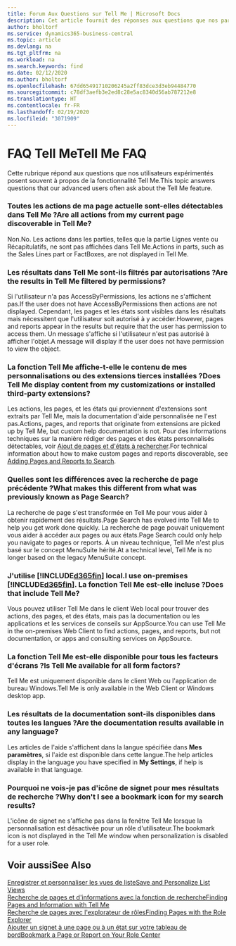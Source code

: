 ```yaml
---
title: Forum Aux Questions sur Tell Me | Microsoft Docs
description: Cet article fournit des réponses aux questions que nos partenaires et clients posent souvent sur Tell Me.
author: bholtorf
ms.service: dynamics365-business-central
ms.topic: article
ms.devlang: na
ms.tgt_pltfrm: na
ms.workload: na
ms.search.keywords: find
ms.date: 02/12/2020
ms.author: bholtorf
ms.openlocfilehash: 67dd65491710206245a2ff83dce3d3eb94484770
ms.sourcegitcommit: c78df3aefb3e2ed8c28e5ac8340d56ab787212e8
ms.translationtype: HT
ms.contentlocale: fr-FR
ms.lasthandoff: 02/19/2020
ms.locfileid: "3071909"
---
```

# <a name="tell-me-faq"></a><span data-ttu-id="d98a6-103">FAQ Tell Me</span><span class="sxs-lookup"><span data-stu-id="d98a6-103">Tell Me FAQ</span></span>
<span data-ttu-id="d98a6-104">Cette rubrique répond aux questions que nos utilisateurs expérimentés posent souvent à propos de la fonctionnalité Tell Me.</span><span class="sxs-lookup"><span data-stu-id="d98a6-104">This topic answers questions that our advanced users often ask about the Tell Me feature.</span></span>

### <a name="are-all-actions-from-my-current-page-discoverable-in-tell-me"></a><span data-ttu-id="d98a6-105">Toutes les actions de ma page actuelle sont-elles détectables dans Tell Me ?</span><span class="sxs-lookup"><span data-stu-id="d98a6-105">Are all actions from my current page discoverable in Tell Me?</span></span>
<span data-ttu-id="d98a6-106">Non.</span><span class="sxs-lookup"><span data-stu-id="d98a6-106">No.</span></span> <span data-ttu-id="d98a6-107">Les actions dans les parties, telles que la partie Lignes vente ou Récapitulatifs, ne sont pas affichées dans Tell Me.</span><span class="sxs-lookup"><span data-stu-id="d98a6-107">Actions in parts, such as the Sales Lines part or FactBoxes, are not displayed in Tell Me.</span></span>

### <a name="are-the-results-in-tell-me-filtered-by-permissions"></a><span data-ttu-id="d98a6-108">Les résultats dans Tell Me sont-ils filtrés par autorisations ?</span><span class="sxs-lookup"><span data-stu-id="d98a6-108">Are the results in Tell Me filtered by permissions?</span></span>
<span data-ttu-id="d98a6-109">Si l'utilisateur n'a pas AccessByPermissions, les actions ne s'affichent pas.</span><span class="sxs-lookup"><span data-stu-id="d98a6-109">If the user does not have AccessByPermissions then actions are not displayed.</span></span> <span data-ttu-id="d98a6-110">Cependant, les pages et les états sont visibles dans les résultats mais nécessitent que l'utilisateur soit autorisé à y accéder.</span><span class="sxs-lookup"><span data-stu-id="d98a6-110">However, pages and reports appear in the results but require that the user has permission to access them.</span></span> <span data-ttu-id="d98a6-111">Un message s'affiche si l'utilisateur n'est pas autorisé à afficher l'objet.</span><span class="sxs-lookup"><span data-stu-id="d98a6-111">A message will display if the user does not have permission to view the object.</span></span>

### <a name="does-tell-me-display-content-from-my-customizations-or-installed-third-party-extensions"></a><span data-ttu-id="d98a6-112">La fonction Tell Me affiche-t-elle le contenu de mes personnalisations ou des extensions tierces installées ?</span><span class="sxs-lookup"><span data-stu-id="d98a6-112">Does Tell Me display content from my customizations or installed third-party extensions?</span></span>
<span data-ttu-id="d98a6-113">Les actions, les pages, et les états qui proviennent d'extensions sont extraits par Tell Me, mais la documentation d'aide personnalisée ne l'est pas.</span><span class="sxs-lookup"><span data-stu-id="d98a6-113">Actions, pages, and reports that originate from extensions are picked up by Tell Me, but custom help documentation is not.</span></span> <span data-ttu-id="d98a6-114">Pour des informations techniques sur la manière rédiger des pages et des états personnalisés détectables, voir [Ajout de pages et d'états à rechercher](/dynamics365/business-central/dev-itpro/developer/devenv-al-menusuite-functionality).</span><span class="sxs-lookup"><span data-stu-id="d98a6-114">For technical information about how to make custom pages and reports discoverable, see [Adding Pages and Reports to Search](/dynamics365/business-central/dev-itpro/developer/devenv-al-menusuite-functionality).</span></span>

### <a name="what-makes-this-different-from-what-was-previously-known-as-page-search"></a><span data-ttu-id="d98a6-115">Quelles sont les différences avec la recherche de page précédente ?</span><span class="sxs-lookup"><span data-stu-id="d98a6-115">What makes this different from what was previously known as Page Search?</span></span>
<span data-ttu-id="d98a6-116">La recherche de page s'est transformée en Tell Me pour vous aider à obtenir rapidement des résultats.</span><span class="sxs-lookup"><span data-stu-id="d98a6-116">Page Search has evolved into Tell Me to help you get work done quickly.</span></span> <span data-ttu-id="d98a6-117">La recherche de page pouvait uniquement vous aider à accéder aux pages ou aux états.</span><span class="sxs-lookup"><span data-stu-id="d98a6-117">Page Search could only help you navigate to pages or reports.</span></span> <span data-ttu-id="d98a6-118">À un niveau technique, Tell Me n'est plus basé sur le concept MenuSuite hérité.</span><span class="sxs-lookup"><span data-stu-id="d98a6-118">At a technical level, Tell Me is no longer based on the legacy MenuSuite concept.</span></span>

### <a name="i-use-on-premises-d365fin-does-that-include-tell-me"></a><span data-ttu-id="d98a6-119">J'utilise [!INCLUDE[d365fin](includes/d365fin_md.md)] local.</span><span class="sxs-lookup"><span data-stu-id="d98a6-119">I use on-premises [!INCLUDE[d365fin](includes/d365fin_md.md)].</span></span> <span data-ttu-id="d98a6-120">La fonction Tell Me est-elle incluse ?</span><span class="sxs-lookup"><span data-stu-id="d98a6-120">Does that include Tell Me?</span></span>
<span data-ttu-id="d98a6-121">Vous pouvez utiliser Tell Me dans le client Web local pour trouver des actions, des pages, et des états, mais pas la documentation ou les applications et les services de conseils sur AppSource.</span><span class="sxs-lookup"><span data-stu-id="d98a6-121">You can use Tell Me in the on-premises Web Client to find actions, pages, and reports, but not documentation, or apps and consulting services on AppSource.</span></span>

### <a name="is-tell-me-available-for-all-form-factors"></a><span data-ttu-id="d98a6-122">La fonction Tell Me est-elle disponible pour tous les facteurs d'écrans ?</span><span class="sxs-lookup"><span data-stu-id="d98a6-122">Is Tell Me available for all form factors?</span></span>
<span data-ttu-id="d98a6-123">Tell Me est uniquement disponible dans le client Web ou l'application de bureau Windows.</span><span class="sxs-lookup"><span data-stu-id="d98a6-123">Tell Me is only available in the Web Client or Windows desktop app.</span></span>

### <a name="are-the-documentation-results-available-in-any-language"></a><span data-ttu-id="d98a6-124">Les résultats de la documentation sont-ils disponibles dans toutes les langues ?</span><span class="sxs-lookup"><span data-stu-id="d98a6-124">Are the documentation results available in any language?</span></span>
<span data-ttu-id="d98a6-125">Les articles de l'aide s'affichent dans la langue spécifiée dans **Mes paramètres**, si l'aide est disponible dans cette langue.</span><span class="sxs-lookup"><span data-stu-id="d98a6-125">The help articles display in the language you have specified in **My Settings**, if help is available in that language.</span></span>

### <a name="why-dont-i-see-a-bookmark-icon-for-my-search-results"></a><span data-ttu-id="d98a6-126">Pourquoi ne vois-je pas d'icône de signet pour mes résultats de recherche ?</span><span class="sxs-lookup"><span data-stu-id="d98a6-126">Why don't I see a bookmark icon for my search results?</span></span>
<span data-ttu-id="d98a6-127">L'icône de signet ne s'affiche pas dans la fenêtre Tell Me lorsque la personnalisation est désactivée pour un rôle d'utilisateur.</span><span class="sxs-lookup"><span data-stu-id="d98a6-127">The bookmark icon is not displayed in the Tell Me window when personalization is disabled for a user role.</span></span>


## <a name="see-also"></a><span data-ttu-id="d98a6-128">Voir aussi</span><span class="sxs-lookup"><span data-stu-id="d98a6-128">See Also</span></span>  
[<span data-ttu-id="d98a6-129">Enregistrer et personnaliser les vues de liste</span><span class="sxs-lookup"><span data-stu-id="d98a6-129">Save and Personalize List Views</span></span>](ui-views.md)  
[<span data-ttu-id="d98a6-130">Recherche de pages et d'informations avec la fonction de recherche</span><span class="sxs-lookup"><span data-stu-id="d98a6-130">Finding Pages and Information with Tell Me</span></span>](ui-search.md)  
[<span data-ttu-id="d98a6-131">Recherche de pages avec l'explorateur de rôles</span><span class="sxs-lookup"><span data-stu-id="d98a6-131">Finding Pages with the Role Explorer</span></span>](ui-role-explorer.md)  
[<span data-ttu-id="d98a6-132">Ajouter un signet à une page ou à un état sur votre tableau de bord</span><span class="sxs-lookup"><span data-stu-id="d98a6-132">Bookmark a Page or Report on Your Role Center</span></span>](ui-bookmarks.md)
